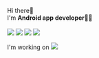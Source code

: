 Hi there👋</br> I'm <b>Android app developer</b>👨‍💻<br>
<br/>
<a href="https://notion.so/" target="_blank"><img src="https://img.shields.io/badge/-Notion-000000?style=flat-square&logo=Notion&logoColor=ffffff"/></a>
<a href="https://www.tistory.com/" target="_blank"><img src="https://img.shields.io/badge/-Tistory-000000?style=flat-square&logo=Tistory&logoColor=ffffff"/></a>
<a href="https://https://www.instagram.com/_the9o_/" target="_blank"><img src="https://img.shields.io/badge/-Instagram-E4405F?style=flat-square&logo=Notion&logoColor=ffffff"/></a>
<a href="fjrlvkdlxj@gmail.com" target="_blank"><img src="https://img.shields.io/badge/-Gmail-EA4335?style=flat-square&logo=Notion&logoColor=ffffff"/></a>

I'm working on <img src="https://img.shields.io/badge/-Kotlin-000000?style=flat-square&logo=Kotlin&logoColor=ffffff"/></a>


<!-- <h2 align="left"> 🌏 Contect </h2> 


![Anurag's GitHub stats](https://github-readme-stats.vercel.app/api?username=DeokWooAhn&&show_icons=true&theme=radical)


<!--
**DeokWooAhn/DeokWooAhn** is a ✨ _special_ ✨ repository because its `README.md` (this file) appears on your GitHub profile.

Here are some ideas to get you started:

- 👯 I’m looking to collaborate on ...
- 🤔 I’m looking for help with ...
- 🔭 I’m currently working on 
- 🌱 I’m currently learning ...
- 💬 Ask me about ...
- 📫 How to reach me: ...
- 😄 Pronouns: ...
- ⚡ Fun fact: ...
-->
